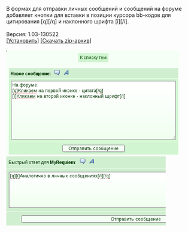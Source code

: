 В формах для отправки личных сообщений и сообщений на форуме добавляет кнопки для вставки в позиции курсора bb-кодов для цитирования [q][/q] и наклонного шрифта [i][/i].
<br>
<br>
Версия: 1.03-130522
<br>
[[Установить]](https://raw.githubusercontent.com/MyRequiem/comfortablePlayingInGW/master/separatedScripts/BbCodeInMessages/bbCodeInMessages.user.js) [[Скачать zip-архив]](https://raw.githubusercontent.com/MyRequiem/comfortablePlayingInGW/master/separatedScripts/BbCodeInMessages/bbCodeInMessages.user.js.zip)
<br>
<br>
![BbCodeInMessages](https://raw.githubusercontent.com/MyRequiem/comfortablePlayingInGW/master/imgs/BbCodeInMessages/screen1.png)
<br>
![BbCodeInMessages](https://raw.githubusercontent.com/MyRequiem/comfortablePlayingInGW/master/imgs/BbCodeInMessages/screen2.png)
<br>
